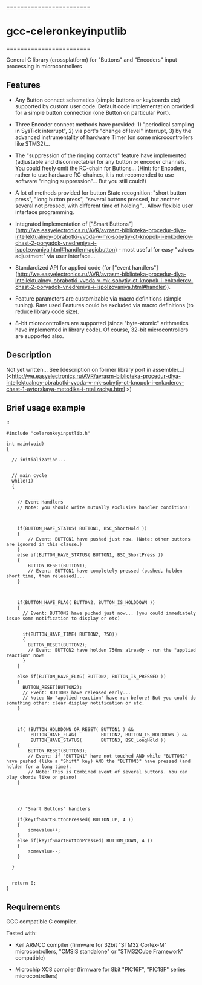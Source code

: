 ========================
# gcc-celeronkeyinputlib
========================

General C library (crossplatform) for "Buttons" and "Encoders" input processing in microcontrollers




Features
--------

* Any Button connect schematics (simple buttons or keyboards etc) supported by custom user code. Default code implementation provided for a simple button connection (one Button on particular Port).

* Three Encoder connect methods have provided: 1) "periodical sampling in SysTick interrupt", 2) via port's "change of level" interrupt, 3) by the advanced instrumentality of hardware Timer (on some microcontrollers like STM32)...

* The "suppression of the ringing contacts" feature have implemented (adjustable and disconnectable) for any button or encoder channels. You could freely omit the RC-chain for Buttons... (Hint: for Encoders, rather to use hardware RC-chaines, it is not recomended to use software "ringing suppression"... But you still could!)

* A lot of methods provided for button State recognition: "short button press", "long button press", "several buttons pressed, but another several not pressed, with different time of holding"... Allow flexible user interface programming.

* Integrated implementation of ["Smart Buttons"] (<http://we.easyelectronics.ru/AVR/avrasm-biblioteka-procedur-dlya-intellektualnoy-obrabotki-vvoda-v-mk-sobytiy-ot-knopok-i-enkoderov-chast-2-poryadok-vnedreniya-i-ispolzovaniya.html#handlermagicbutton>) - most useful for easy "values adjustment" via user interface...

* Standardized API for applied code (for ["event handlers"] (<http://we.easyelectronics.ru/AVR/avrasm-biblioteka-procedur-dlya-intellektualnoy-obrabotki-vvoda-v-mk-sobytiy-ot-knopok-i-enkoderov-chast-2-poryadok-vnedreniya-i-ispolzovaniya.html#handler>)).

* Feature parameters are customizable via macro definitions (simple tuning). Rare used Features could be excluded via macro definitions (to reduce library code size).

* 8-bit microcontrollers are supported (since "byte-atomic" arithmetics have implemented in library code). Of course, 32-bit microcontrollers are supported also.




Description
-----------

Not yet written... 
See [description on former library port in assembler...] (<http://we.easyelectronics.ru/AVR/avrasm-biblioteka-procedur-dlya-intellektualnoy-obrabotki-vvoda-v-mk-sobytiy-ot-knopok-i-enkoderov-chast-1-avtorskaya-metodika-i-realizaciya.html >)




Brief usage example
-------------------

::

    #include "celeronkeyinputlib.h"

    int main(void) 
    {

      // initialization...


      // main cycle
      while(1) 
      {


        // Event Handlers 
        // Note: you should write mutually exclusive handler conditions!



        if(BUTTON_HAVE_STATUS( BUTTON1, BSC_ShortHold ))
        {
            // Event: BUTTON1 have pushed just now. (Note: other buttons are ignored in this clause.)
        }
        else if(BUTTON_HAVE_STATUS( BUTTON1, BSC_ShortPress ))
        {
            BUTTON_RESET(BUTTON1);
            // Event: BUTTON1 have completely pressed (pushed, holden short time, then released)...
        }



        if(BUTTON_HAVE_FLAG( BUTTON2, BUTTON_IS_HOLDDOWN ))
        {
          // Event: BUTTON2 have puched just now... (you could immediately issue some notification to display or etc)


          if(BUTTON_HAVE_TIME( BUTTON2, 750))
          {
            BUTTON_RESET(BUTTON2);
            // Event: BUTTON2 have holden 750ms already - run the "applied reaction" now!
          }
        }

        else if(BUTTON_HAVE_FLAG( BUTTON2, BUTTON_IS_PRESSED ))
        {
          BUTTON_RESET(BUTTON2);
          // Event: BUTTON2 have released early... 
          // Note: No "applied reaction" have run before! But you could do something other: clear display notification or etc.
        }



        if( !BUTTON_HOLDDOWN_OR_RESET( BUTTON1 ) &&
             BUTTON_HAVE_FLAG(         BUTTON2, BUTTON_IS_HOLDDOWN ) && 
             BUTTON_HAVE_STATUS(       BUTTON3, BSC_LongHold ))
        {
            BUTTON_RESET(BUTTON3);
            // Event: if "BUTTON1" have not touched AND while "BUTTON2" have pushed (like a "Shift" key) AND the "BUTTON3" have pressed (and holden for a long time).
            // Note: This is Combined event of several buttons. You can play chords like on piano!
        }




        // "Smart Buttons" handlers

        if(keyIfSmartButtonPressed( BUTTON_UP, 4 ))
        {
            somevalue++;
        }
        else if(keyIfSmartButtonPressed( BUTTON_DOWN, 4 ))
        {
            somevalue--;
        }

      }


      return 0;
    }




Requirements
------------

GCC compatible C compiler.


Tested with:

- Keil ARMCC compiler (firmware for 32bit "STM32 Cortex-M" microcontrollers, "CMSIS standalone" or "STM32Cube Framework" compatible)

- Microchip XC8 compiler (firmware for 8bit "PIC16F", "PIC18F" series microcontrollers)


